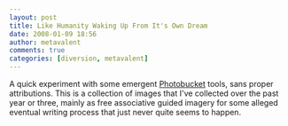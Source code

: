 ```yaml
---
layout: post
title: Like Humanity Waking Up From It's Own Dream
date: 2008-01-09 18:56
author: metavalent
comments: true
categories: [diversion, metavalent]
---
```


A quick experiment with some emergent <a href="http://photobucket.com/">Photobucket</a> tools, sans proper attributions. This is a collection of images that I've collected over the past year or three, mainly as free associative guided imagery for some alleged eventual writing process that just never quite seems to happen.

